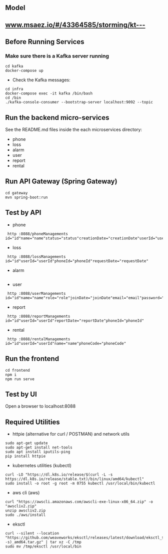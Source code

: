 # 

## Model
www.msaez.io/#/43364585/storming/kt---
--

## Before Running Services
### Make sure there is a Kafka server running
```
cd kafka
docker-compose up
```
- Check the Kafka messages:
```
cd infra
docker-compose exec -it kafka /bin/bash
cd /bin
./kafka-console-consumer --bootstrap-server localhost:9092 --topic
```

## Run the backend micro-services
See the README.md files inside the each microservices directory:

- phone
- loss
- alarm
- user
- report
- rental


## Run API Gateway (Spring Gateway)
```
cd gateway
mvn spring-boot:run
```

## Test by API
- phone
```
 http :8088/phoneManagements id="id"name="name"status="status"creationDate="creationDate"userId="userId"
```
- loss
```
 http :8088/lossManagements id="id"userId="userId"phoneId="phoneId"requestDate="requestDate"
```
- alarm
```
```
- user
```
 http :8088/userManagements id="id"name="name"role="role"joinDate="joinDate"email="email"password="password"
```
- report
```
 http :8088/reportManagements id="id"userId="userId"reportDate="reportDate"phoneId="phoneId"
```
- rental
```
 http :8088/rentalManagements id="id"userId="userId"name="name"phoneCode="phoneCode"
```


## Run the frontend
```
cd frontend
npm i
npm run serve
```

## Test by UI
Open a browser to localhost:8088

## Required Utilities

- httpie (alternative for curl / POSTMAN) and network utils
```
sudo apt-get update
sudo apt-get install net-tools
sudo apt install iputils-ping
pip install httpie
```

- kubernetes utilities (kubectl)
```
curl -LO "https://dl.k8s.io/release/$(curl -L -s https://dl.k8s.io/release/stable.txt)/bin/linux/amd64/kubectl"
sudo install -o root -g root -m 0755 kubectl /usr/local/bin/kubectl
```

- aws cli (aws)
```
curl "https://awscli.amazonaws.com/awscli-exe-linux-x86_64.zip" -o "awscliv2.zip"
unzip awscliv2.zip
sudo ./aws/install
```

- eksctl 
```
curl --silent --location "https://github.com/weaveworks/eksctl/releases/latest/download/eksctl_$(uname -s)_amd64.tar.gz" | tar xz -C /tmp
sudo mv /tmp/eksctl /usr/local/bin
```
